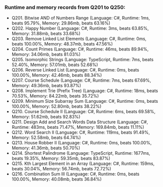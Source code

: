 ### Runtime and memory records from Q201 to Q250:
- Q201. Bitwise AND of Numbers Range (Language: C#, Runtime: 1ms, beats 95.79%, Memory: 29.86mb, beats 63.16%)
- Q202. Happy Number (Language: C#, Runtime: 3ms, beats 63.85%, Memory: 31.88mb, beats 33.68%)
- Q203. Remove Linked List Elements (Language: C#, Runtime: 0ms, beats 100.00%, Memory: 48.37mb, beats 47.56%)
- Q204. Count Primes (Language: C#, Runtime: 46ms, beats 89.94%, Memory: 34.06mb, beats 81.03%)
- Q205. Isomorphic Strings (Language: TypeScript, Runtime: 7ms, beats 52.40%, Memory: 57.01mb, beats 52.68%)
- Q206. Reverse Linked List (Language: C#, Runtime: 0ms, beats 100.00%, Memory: 42.46mb, beats 88.34%)
- Q207. Course Schedule (Language: C#, Runtime: 7ms, beats 67.69%, Memory: 49.36mb, beats 93.87%)
- Q208. Implement Trie (Prefix Tree) (Language: C#, Runtime: 18ms, beats 70.53%, Memory: 84.22mb, beats 35.72%)
- Q209. Minimum Size Subarray Sum (Language: C#, Runtime: 0ms, beats 100.00%, Memory: 52.80mb, beats 38.22%)
- Q210. Course Schedule II (Language: C#, Runtime: 6ms, beats 69.58%, Memory: 51.62mb, beats 92.83%)
- Q211. Design Add and Search Words Data Structure (Language: C#, Runtime: 483ms, beats 71.47%, Memory: 169.84mb, beats 11.11%)
- Q212. Word Search II (Language: C#, Runtime: 119ms, beats 91.49%, Memory: 52.58mb, beats 64.74%)
- Q213. House Robber II (Language: C#, Runtime: 0ms, beats 100.00%, Memory: 41.36mb, beats 50.70%)
- Q214. Shortest Palindrome (Language: TypeScript, Runtime: 1677ms, beats 19.35%, Memory: 59.35mb, beats 83.87%)
- Q215. Kth Largest Element in an Array (Language: C#, Runtime: 159ms, beats 30.04%, Memory: 56.74mb, beats 72.72%)
- Q216. Combination Sum III (Language: C#, Runtime: 0ms, beats 100.00%, Memory: 40.08mb, beats 36.84%)